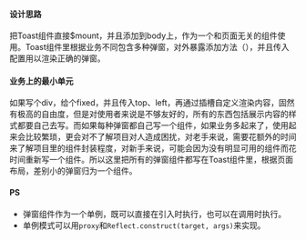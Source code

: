 #### 设计思路
把Toast组件直接$mount，并且添加到body上，作为一个和页面无关的组件使用。Toast组件里根据业务不同包含多种弹窗，对外暴露添加方法（），并且传入配置用以渲染正确的弹窗。
#### 业务上的最小单元
如果写个div，给个fixed，并且传入top、left，再通过插槽自定义渲染内容，固然有极高的自由度，但是对使用者来说是不够友好的，所有的东西包括展示内容的样式都要自己去写。而如果每种弹窗都自己写一个组件，如果业务多起来了，使用起来会比较繁琐，更会对不了解项目对人造成困扰，对老手来说，需要花额外的时间来了解项目里的组件封装程度，对新手来说，可能会因为没有明显可用的组件而花时间重新写一个组件。所以这里把所有的弹窗组件都写在Toast组件里，根据页面布局，差别小的弹窗归为一个组件。

#### PS
- 弹窗组件作为一个单例，既可以直接在引入时执行，也可以在调用时执行。
- 单例模式可以用`proxy`和`Reflect.construct(target, args)`来实现。

